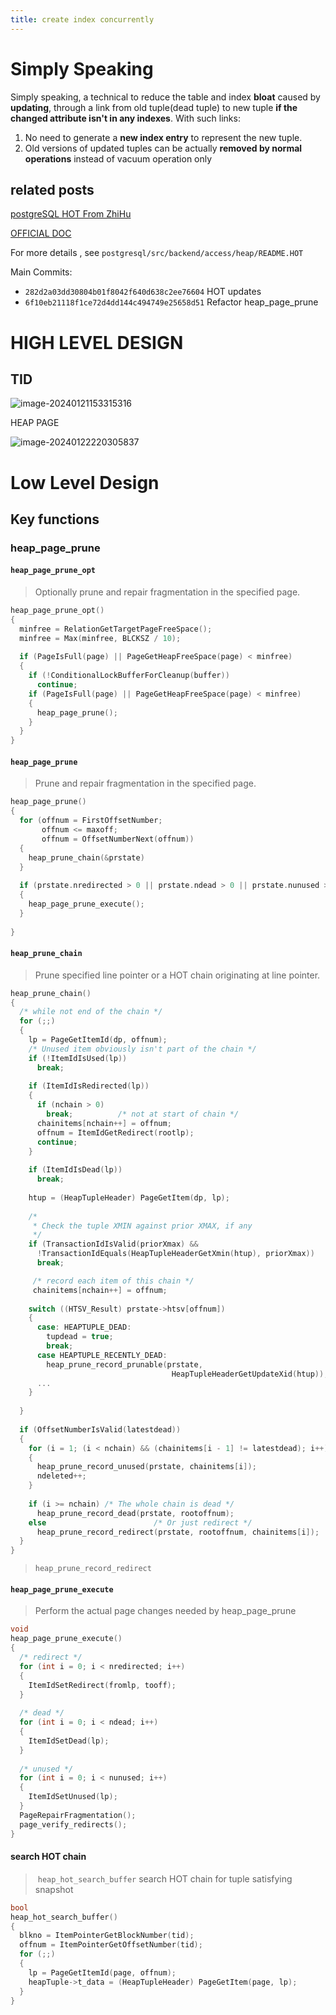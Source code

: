 ```yaml
---
title: create index concurrently
---
```



# Simply Speaking

Simply speaking, a technical to reduce the table and index **bloat** caused by **updating**, through a link from old tuple(dead tuple) to new tuple **if the changed attribute isn't in any indexes**. With such links:

1. No need to generate a **new index entry** to represent the new tuple.
2. Old versions of updated tuples can be actually **removed by normal operations** instead of vacuum operation only

## related posts

[postgreSQL HOT From ZhiHu](https://zhuanlan.zhihu.com/p/455983543)

[OFFICIAL DOC](https://www.postgresql.org/docs/current/storage-hot.html)

For more details , see `postgresql/src/backend/access/heap/README.HOT`

Main Commits:

* `282d2a03dd30804b01f8042f640d638c2ee76604`  HOT updates
* `6f10eb21118f1ce72d4dd144c494749e25658d51`  Refactor heap_page_prune

# HIGH LEVEL DESIGN

## TID


![image-20240121153315316](https://raw.githubusercontent.com/mobilephone724/blog_pictures/master/heap-tuple-header.2024_01_21_1705848176.png)

HEAP PAGE

![image-20240122220305837](https://raw.githubusercontent.com/mobilephone724/blog_pictures/master/heap_page.2024_01_22_1705934933.png)

# Low Level Design

## Key functions

### heap_page_prune

####  `heap_page_prune_opt` 

> Optionally prune and repair fragmentation in the specified page.

```c
heap_page_prune_opt()
{
  minfree = RelationGetTargetPageFreeSpace();
  minfree = Max(minfree, BLCKSZ / 10);
  
  if (PageIsFull(page) || PageGetHeapFreeSpace(page) < minfree)
  {
    if (!ConditionalLockBufferForCleanup(buffer))
      continue;
    if (PageIsFull(page) || PageGetHeapFreeSpace(page) < minfree)
    {
      heap_page_prune();
    }
  }
}
```

#### `heap_page_prune`

>  Prune and repair fragmentation in the specified page.

```c
heap_page_prune()
{
  for (offnum = FirstOffsetNumber;
       offnum <= maxoff;
       offnum = OffsetNumberNext(offnum))
  {
    heap_prune_chain(&prstate)
  }
  
  if (prstate.nredirected > 0 || prstate.ndead > 0 || prstate.nunused > 0)
  {
    heap_page_prune_execute();
  }
     
}

```

#### `heap_prune_chain`

> Prune specified line pointer or a HOT chain originating at line pointer.

```c
heap_prune_chain()
{
  /* while not end of the chain */
  for (;;)
  {
    lp = PageGetItemId(dp, offnum);
    /* Unused item obviously isn't part of the chain */
    if (!ItemIdIsUsed(lp))
      break;
      
    if (ItemIdIsRedirected(lp))
    {
      if (nchain > 0)
        break;			/* not at start of chain */
      chainitems[nchain++] = offnum;
      offnum = ItemIdGetRedirect(rootlp);
      continue;
    }
    
    if (ItemIdIsDead(lp))
      break;
    
    htup = (HeapTupleHeader) PageGetItem(dp, lp);
    
    /*
     * Check the tuple XMIN against prior XMAX, if any
     */
    if (TransactionIdIsValid(priorXmax) &&
      !TransactionIdEquals(HeapTupleHeaderGetXmin(htup), priorXmax))
      break;

     /* record each item of this chain */
     chainitems[nchain++] = offnum;
    
    switch ((HTSV_Result) prstate->htsv[offnum])
    {
      case: HEAPTUPLE_DEAD:
        tupdead = true;
        break;
      case HEAPTUPLE_RECENTLY_DEAD:
        heap_prune_record_prunable(prstate,
                                    HeapTupleHeaderGetUpdateXid(htup));
      ...
    }
    
  }
  
  if (OffsetNumberIsValid(latestdead))
  {
    for (i = 1; (i < nchain) && (chainitems[i - 1] != latestdead); i++)
    {
      heap_prune_record_unused(prstate, chainitems[i]);
      ndeleted++;
    }
    
    if (i >= nchain) /* The whole chain is dead */
      heap_prune_record_dead(prstate, rootoffnum);
    else						/* Or just redirect */
      heap_prune_record_redirect(prstate, rootoffnum, chainitems[i]);
  }
}
```

> `heap_prune_record_redirect` 

#### `heap_page_prune_execute`

> Perform the actual page changes needed by heap_page_prune

```C
void
heap_page_prune_execute()
{
  /* redirect */
  for (int i = 0; i < nredirected; i++)
  {
    ItemIdSetRedirect(fromlp, tooff);
  }
  
  /* dead */
  for (int i = 0; i < ndead; i++)
  {
    ItemIdSetDead(lp);
  }
  
  /* unused */
  for (int i = 0; i < nunused; i++)
  {
    ItemIdSetUnused(lp);
  }
  PageRepairFragmentation();
  page_verify_redirects();
}
```



#### search HOT chain

>  `heap_hot_search_buffer` search HOT chain for tuple satisfying snapshot

```C
bool
heap_hot_search_buffer()
{
  blkno = ItemPointerGetBlockNumber(tid);
  offnum = ItemPointerGetOffsetNumber(tid);
  for (;;)
  {
    lp = PageGetItemId(page, offnum);
    heapTuple->t_data = (HeapTupleHeader) PageGetItem(page, lp);
  }
}
```

